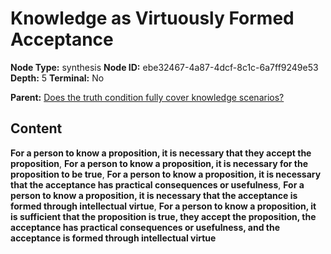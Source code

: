 # Knowledge as Virtuously Formed Acceptance

**Node Type:** synthesis
**Node ID:** ebe32467-4a87-4dcf-8c1c-6a7ff9249e53
**Depth:** 5
**Terminal:** No

**Parent:** [Does the truth condition fully cover knowledge scenarios?](does-the-truth-condition-fully-cover-knowledge-scenarios-antithesis-eb2feeb9-a72a-4b15-b254-13d06bc30739.md)

## Content

**For a person to know a proposition, it is necessary that they accept the proposition**, **For a person to know a proposition, it is necessary for the proposition to be true**, **For a person to know a proposition, it is necessary that the acceptance has practical consequences or usefulness**, **For a person to know a proposition, it is necessary that the acceptance is formed through intellectual virtue**, **For a person to know a proposition, it is sufficient that the proposition is true, they accept the proposition, the acceptance has practical consequences or usefulness, and the acceptance is formed through intellectual virtue**
